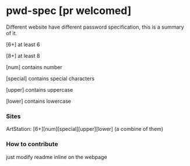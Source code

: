 # pwd-spec [pr welcomed]
Different website have different password specification, this is a summary of it.

[6+] at least 6

[8+] at least 8

[num] contains number

[special] contains special characters

[upper] contains uppercase

[lower] contains lowercase


### Sites

ArtStation: [6+][num][special][upper][lower] (a combine of them)

### How to contribute

just modify readme inline on the webpage
